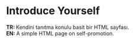 # Introduce Yourself
<b>TR: </b>Kendini tanıtma konulu basit bir HTML sayfası.<br>
<b>EN: </b>A simple HTML page on self-promotion.<br>

